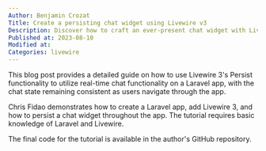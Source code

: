 ```yaml
---
Author: Benjamin Crozat
Title: Create a persisting chat widget using Livewire v3
Description: Discover how to craft an ever-present chat widget with Livewire v3's persistence features in Laravel - step-by-step guide included.
Published at: 2023-08-10
Modified at: 
Categories: livewire
---
```


This blog post provides a detailed guide on how to use Livewire 3's Persist functionality to utilize real-time chat functionality on a Laravel app, with the chat state remaining consistent as users navigate through the app.

Chris Fidao demonstrates how to create a Laravel app, add Livewire 3, and how to persist a chat widget throughout the app. The tutorial requires basic knowledge of Laravel and Livewire.

The final code for the tutorial is available in the author's GitHub repository.

